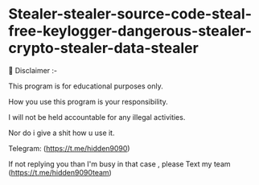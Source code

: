 # Stealer-stealer-source-code-steal-free-keylogger-dangerous-stealer-crypto-stealer-data-stealer


 


🚧 Disclaimer  :- 

This program is for educational purposes only.

How you use this program is your responsibility.

I will not be held accountable for any illegal activities.

Nor do i give a shit how u use it.




Telegram: (https://t.me/hidden9090)

If not replying you than I'm busy in that case , please Text my team (https://t.me/hidden9090team)
